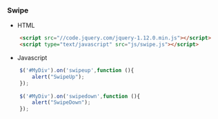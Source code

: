 
### Swipe
- HTML
```html
	<script src="//code.jquery.com/jquery-1.12.0.min.js"></script>
	<script type="text/javascript" src="js/swipe.js"></script>
```

- Javascript
```javascript
	$('#MyDiv').on('swipeup',function (){
		alert("SwipeUp");
	});
	
	$('#MyDiv').on('swipedown',function (){
		alert("SwipeDown");
	});
```
